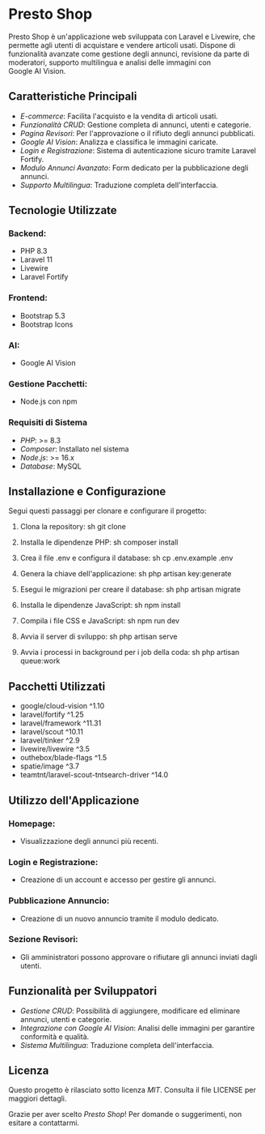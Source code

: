 # Presto Shop

Presto Shop è un'applicazione web sviluppata con Laravel e Livewire, che permette agli utenti di acquistare e vendere articoli usati. Dispone di funzionalità avanzate come gestione degli annunci, revisione da parte di moderatori, supporto multilingua e analisi delle immagini con Google AI Vision.

## Caratteristiche Principali
- *E-commerce*: Facilita l'acquisto e la vendita di articoli usati.
- *Funzionalità CRUD*: Gestione completa di annunci, utenti e categorie.
- *Pagina Revisori*: Per l'approvazione o il rifiuto degli annunci pubblicati.
- *Google AI Vision*: Analizza e classifica le immagini caricate.
- *Login e Registrazione*: Sistema di autenticazione sicuro tramite Laravel Fortify.
- *Modulo Annunci Avanzato*: Form dedicato per la pubblicazione degli annunci.
- *Supporto Multilingua*: Traduzione completa dell'interfaccia.

## Tecnologie Utilizzate
### Backend:
- PHP 8.3
- Laravel 11
- Livewire
- Laravel Fortify

### Frontend:
- Bootstrap 5.3
- Bootstrap Icons

### AI:
- Google AI Vision

### Gestione Pacchetti:
- Node.js con npm

### Requisiti di Sistema
- *PHP*: >= 8.3
- *Composer*: Installato nel sistema
- *Node.js*: >= 16.x
- *Database*: MySQL

## Installazione e Configurazione
Segui questi passaggi per clonare e configurare il progetto:

1. Clona la repository:
   sh
   git clone 
   
2. Installa le dipendenze PHP:
   sh
   composer install
   
3. Crea il file .env e configura il database:
   sh
   cp .env.example .env
   
4. Genera la chiave dell'applicazione:
   sh
   php artisan key:generate
   
5. Esegui le migrazioni per creare il database:
   sh
   php artisan migrate
   
6. Installa le dipendenze JavaScript:
   sh
   npm install
   
7. Compila i file CSS e JavaScript:
   sh
   npm run dev
   
8. Avvia il server di sviluppo:
   sh
   php artisan serve
   
9. Avvia i processi in background per i job della coda:
   sh
   php artisan queue:work
   

## Pacchetti Utilizzati
- google/cloud-vision ^1.10
- laravel/fortify ^1.25
- laravel/framework ^11.31
- laravel/scout ^10.11
- laravel/tinker ^2.9
- livewire/livewire ^3.5
- outhebox/blade-flags ^1.5
- spatie/image ^3.7
- teamtnt/laravel-scout-tntsearch-driver ^14.0

## Utilizzo dell'Applicazione
### Homepage:
- Visualizzazione degli annunci più recenti.

### Login e Registrazione:
- Creazione di un account e accesso per gestire gli annunci.

### Pubblicazione Annuncio:
- Creazione di un nuovo annuncio tramite il modulo dedicato.

### Sezione Revisori:
- Gli amministratori possono approvare o rifiutare gli annunci inviati dagli utenti.

## Funzionalità per Sviluppatori
- *Gestione CRUD*: Possibilità di aggiungere, modificare ed eliminare annunci, utenti e categorie.
- *Integrazione con Google AI Vision*: Analisi delle immagini per garantire conformità e qualità.
- *Sistema Multilingua*: Traduzione completa dell'interfaccia.

## Licenza
Questo progetto è rilasciato sotto licenza *MIT*. Consulta il file LICENSE per maggiori dettagli.

Grazie per aver scelto *Presto Shop*! Per domande o suggerimenti, non esitare a contattarmi.
